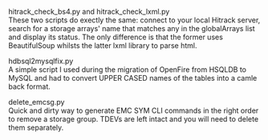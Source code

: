 hitrack_check_bs4.py and hitrack_check_lxml.py<br>
These two scripts do exectly the same: connect to your local Hitrack server, search for a storage arrays' name that matches any in the globalArrays list and display its status. The only difference is that the former uses BeautifulSoup whilsts the latter lxml library to parse html.<p>
hdbsql2mysqlfix.py<br>
A simple script I used during the migration of OpenFire from HSQLDB to MySQL and had to convert UPPER CASED names of the tables into a camle back format.<p>
delete_emcsg.py<br>
Quick and dirty way to generate EMC SYM CLI commands in the right order to remove a storage group. TDEVs are left intact and you will need to delete them separately.  
